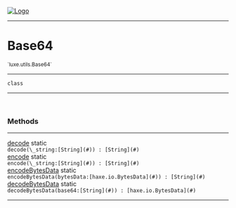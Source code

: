 
[![Logo](../../../images/logo.png)](../../../api/index.html)

---



<h1>Base64</h1>
<small>`luxe.utils.Base64`</small>



---

`class`

---

&nbsp;
&nbsp;







<h3>Methods</h3> <hr/><span class="method apipage">
            <a name="decode"><a class="lift" href="#decode">decode</a></a> <span class="inline-block static">static</span><div class="clear"></div><code class="signature apipage">decode(\_string:[String](#)<span></span>) : [String](#)</code><br/><span class="small_desc_flat"></span>
        </span>
    <span class="method apipage">
            <a name="encode"><a class="lift" href="#encode">encode</a></a> <span class="inline-block static">static</span><div class="clear"></div><code class="signature apipage">encode(\_string:[String](#)<span></span>) : [String](#)</code><br/><span class="small_desc_flat"></span>
        </span>
    <span class="method apipage">
            <a name="encodeBytesData"><a class="lift" href="#encodeBytesData">encodeBytesData</a></a> <span class="inline-block static">static</span><div class="clear"></div><code class="signature apipage">encodeBytesData(bytesData:[haxe.io.BytesData](#)<span></span>) : [String](#)</code><br/><span class="small_desc_flat"></span>
        </span>
    <span class="method apipage">
            <a name="decodeBytesData"><a class="lift" href="#decodeBytesData">decodeBytesData</a></a> <span class="inline-block static">static</span><div class="clear"></div><code class="signature apipage">decodeBytesData(base64:[String](#)<span></span>) : [haxe.io.BytesData](#)</code><br/><span class="small_desc_flat"></span>
        </span>
    





---

&nbsp;
&nbsp;
&nbsp;
&nbsp;